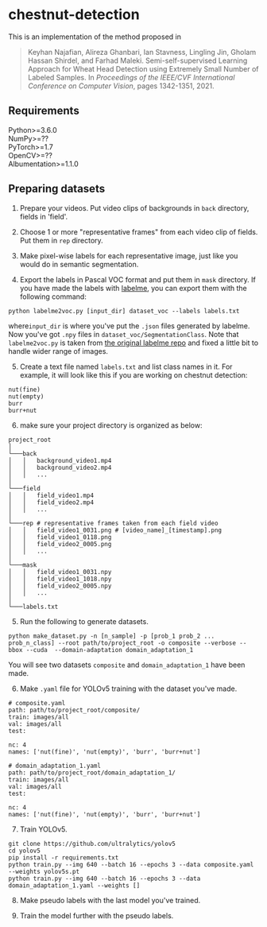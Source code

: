 # chestnut-detection

This is an implementation of the method proposed in
> Keyhan Najafian, Alireza Ghanbari, Ian Stavness, Lingling Jin, Gholam Hassan Shirdel, and Farhad Maleki. Semi-self-supervised Learning Approach for Wheat Head Detection using Extremely Small Number of Labeled Samples. In *Proceedings of the IEEE/CVF International Conference on Computer Vision*, pages 1342-1351, 2021.

## Requirements
Python>=3.6.0  
NumPy>=??  
PyTorch>=1.7  
OpenCV>=??  
Albumentation>=1.1.0  

## Preparing datasets

1. Prepare your videos. Put video clips of backgrounds in `back` directory, fields in 'field'.

2. Choose 1 or more "representative frames" from each video clip of fields. Put them in `rep` directory.

3. Make pixel-wise labels for each representative image, just like you would do in semantic segmentation.

4. Export the labels in Pascal VOC format and put them in `mask` directory. If you have made the labels with [labelme](https://github.com/wkentaro/labelme), you can export them with the following command:
```
python labelme2voc.py [input_dir] dataset_voc --labels labels.txt
```
where`input_dir` is where you've put the `.json` files generated by labelme.
Now you've got `.npy` files in `dataset_voc/SegmentationClass`.
Note that `labelme2voc.py` is taken from [the original labelme repo](https://github.com/wkentaro/labelme/blob/main/examples/semantic_segmentation/labelme2voc.py) and fixed a little bit to handle wider range of images.

5. Create a text file named `labels.txt` and list class names in it. For example, it will look like this if you are working on chestnut detection:
```
nut(fine)
nut(empty)
burr
burr+nut
```

6. make sure your project directory is organized as below:

```
project_root
│   
└───back
│   │   background_video1.mp4
│   │   background_video2.mp4
│   │   ...
│   
└───field
│   │   field_video1.mp4
│   │   field_video2.mp4
│   │	...
│
└───rep # representative frames taken from each field video
│   │   field_video1_0031.png # [video_name]_[timestamp].png
│   │   field_video1_0118.png
│   │	field_video2_0005.png
│   │	...
│
└───mask
│   │   field_video1_0031.npy
│   │   field_video1_1018.npy
│   │	field_video2_0005.npy
│   │	...
│
└───labels.txt
```

5. Run the following to generate datasets.
```
python make_dataset.py -n [n_sample] -p [prob_1 prob_2 ... prob_n_class] --root path/to/project_root -o composite --verbose --bbox --cuda  --domain-adaptation domain_adaptation_1
```
You will see two datasets `composite` and `domain_adaptation_1` have been made.

6. Make `.yaml` file for YOLOv5 training with the dataset you've made.
```
# composite.yaml
path: path/to/project_root/composite/
train: images/all
val: images/all
test:

nc: 4
names: ['nut(fine)', 'nut(empty)', 'burr', 'burr+nut']
```

```
# domain_adaptation_1.yaml
path: path/to/project_root/domain_adaptation_1/
train: images/all
val: images/all
test:

nc: 4
names: ['nut(fine)', 'nut(empty)', 'burr', 'burr+nut']
```

7. Train YOLOv5.
```
git clone https://github.com/ultralytics/yolov5
cd yolov5
pip install -r requirements.txt
python train.py --img 640 --batch 16 --epochs 3 --data composite.yaml --weights yolov5s.pt
python train.py --img 640 --batch 16 --epochs 3 --data domain_adaptation_1.yaml --weights []
```

8. Make pseudo labels with the last model you've trained.

9. Train the model further with the pseudo labels.

